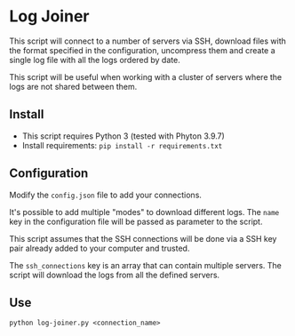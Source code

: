 # Log Joiner
This script will connect to a number of servers via SSH, download files with the format specified in the configuration, uncompress them and create a single log file with all the logs ordered by date.

This script will be useful when working with a cluster of servers where the logs are not shared between them.

## Install
* This script requires Python 3 (tested with Phyton 3.9.7)
* Install requirements: `pip install -r requirements.txt`

## Configuration
Modify the `config.json` file to add your connections.

It's possible to add multiple "modes" to download different logs. The `name` key in the configuration file will be passed as parameter to the script.

This script assumes that the SSH connections will be done via a SSH key pair already added to your computer and trusted.

The `ssh_connections` key is an array that can contain multiple servers. The script will download the logs from all the defined servers.

## Use
`python log-joiner.py <connection_name>`
